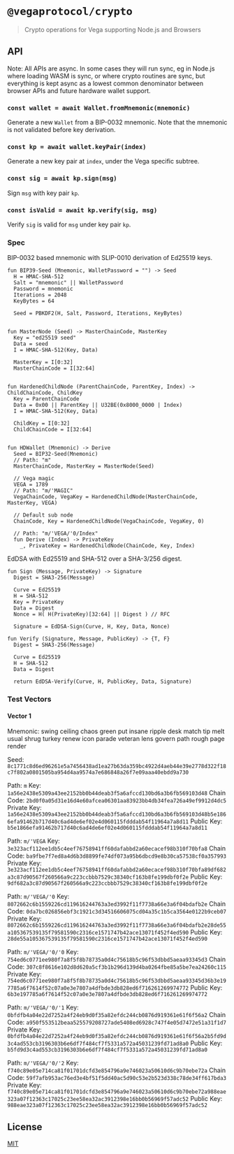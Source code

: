 # `@vegaprotocol/crypto`

> Crypto operations for Vega supporting Node.js and Browsers

## API

Note: All APIs are async. In some cases they will run sync, eg in Node.js
where loading WASM is sync, or where crypto routines are sync, but everything
is kept async as a lowest common denominator between browser APIs and future
hardware wallet support.

### `const wallet = await Wallet.fromMnemonic(mnemonic)`

Generate a new `Wallet` from a BIP-0032 mnemonic. Note that the mnemonic
is not validated before key derivation.

### `const kp = await wallet.keyPair(index)`

Generate a new key pair at `index`, under the Vega specific subtree.

### `const sig = await kp.sign(msg)`

Sign `msg` with key pair `kp`.

### `const isValid = await kp.verify(sig, msg)`

Verify `sig` is valid for `msg` under key pair `kp`.

### Spec

BIP-0032 based mnemonic with SLIP-0010 derivation of Ed25519 keys.

```
fun BIP39-Seed (Mnemonic, WalletPassword = "") -> Seed
  H = HMAC-SHA-512
  Salt = "mnemonic" || WalletPassword
  Password = mnemonic
  Iterations = 2048
  KeyBytes = 64

  Seed = PBKDF2(H, Salt, Password, Iterations, KeyBytes)


fun MasterNode (Seed) -> MasterChainCode, MasterKey
  Key = "ed25519 seed"
  Data = seed
  I = HMAC-SHA-512(Key, Data)

  MasterKey = I[0:32]
  MasterChainCode = I[32:64]


fun HardenedChildNode (ParentChainCode, ParentKey, Index) -> ChildChainCode, ChildKey
  Key = ParentChainCode
  Data = 0x00 || ParentKey || U32BE(0x8000_0000 | Index)
  I = HMAC-SHA-512(Key, Data)

  ChildKey = I[0:32]
  ChildChainCode = I[32:64]


fun HDWallet (Mnemonic) -> Derive
  Seed = BIP32-Seed(Mnemonic)
  // Path: "m"
  MasterChainCode, MasterKey = MasterNode(Seed)

  // Vega magic
  VEGA = 1789
  // Path: "m/'MAGIC"
  VegaChainCode, VegaKey = HardenedChildNode(MasterChainCode, MasterKey, VEGA)

  // Default sub node
  ChainCode, Key = HardenedChildNode(VegaChainCode, VegaKey, 0)

  // Path: "m/'VEGA/'0/Index"
  fun Derive (Index) -> PrivateKey
    _, PrivateKey = HardenedChildNode(ChainCode, Key, Index)
```

EdDSA with Ed25519 and SHA-512 over a SHA-3/256 digest.

```
fun Sign (Message, PrivateKey) -> Signature
  Digest = SHA3-256(Message)

  Curve = Ed25519
  H = SHA-512
  Key = PrivateKey
  Data = Digest
  Nonce = H( H(PrivateKey)[32:64] || Digest ) // RFC

  Signature = EdDSA-Sign(Curve, H, Key, Data, Nonce)

fun Verify (Signature, Message, PublicKey) -> {T, F}
  Digest = SHA3-256(Message)

  Curve = Ed25519
  H = SHA-512
  Data = Digest

  return EdDSA-Verify(Curve, H, PublicKey, Data, Signature)

```

### Test Vectors

#### Vector 1

Mnemonic: swing ceiling chaos green put insane ripple desk match tip melt usual shrug turkey renew icon parade veteran lens govern path rough page render

Seed: `8c1771c8d6ed96261e5a7456438ad1ea27b63da359bc4922d4aeb44e39e2778d322f18c7f802a0801505ba954d4aa9574a7e686848a26f7e09aaa40ebdd9a730`

Path: `m`
  Key: `1a56e2438e5309a43ee2152bb0b44deab3f5a6afccd130bd6a3b6fb569103d48`
  Chain Code: `2bd0f0a05d31e16d4e60afcea06301aa83923bb4db34fea726a49ef9912d4dc5`
  Private Key: `1a56e2438e5309a43ee2152bb0b44deab3f5a6afccd130bd6a3b6fb569103d48b5e1866efa91462b717d40c6ad4de6ef02e4d060115fdddab54f11964a7a8d11`
  Public Key: `b5e1866efa91462b717d40c6ad4de6ef02e4d060115fdddab54f11964a7a8d11`

Path: `m/'VEGA`
  Key: `3e323acf112ee1db5c4eef76758941ff60dafabbd2a60ecacef98b310f70bfa8`
  Chain Code: `ba9fbe7f7ed8a4d6b3d8899fe74df073a95b6dbcd9e8b30ca57538cf0a357993`
  Private Key: `3e323acf112ee1db5c4eef76758941ff60dafabbd2a60ecacef98b310f70bfa89df682a3c87d90567f260566a9c223ccbbb7529c38340cf163b8fe199dbf0f2e`
  Public Key: `9df682a3c87d90567f260566a9c223ccbbb7529c38340cf163b8fe199dbf0f2e`

Path: `m/'VEGA/'0`
  Key: `8072662c6b1559226cd119616244763a3ed3992f11f7738a66e3a6f04bdafb2e`
  Chain Code: `0da7bc026856ebf3c1921c3d34516606075cd04a35c1b5ca3564e0122b9ceb07`
  Private Key: `8072662c6b1559226cd119616244763a3ed3992f11f7738a66e3a6f04bdafb2e28de55a105367539135f79581590c2316ce1571747b42ace13071f452f4ed590`
  Public Key: `28de55a105367539135f79581590c2316ce1571747b42ace13071f452f4ed590`

Path: `m/'VEGA/'0/'0`
  Key: `754ed6c0771ee980f7a8f5f8b78735a0d4c75618b5c96f53dbbd5aeaa93345d3`
  Chain Code: `307c8f8616e102d8d620a5cf3b1b296d139d4ba0264fbe85a5be7ea24260c115`
  Private Key: `754ed6c0771ee980f7a8f5f8b78735a0d4c75618b5c96f53dbbd5aeaa93345d36b3e197785a6f7614f52c07a0e3e7807a4dfbde3db828ed6f716261269974772`
  Public Key: `6b3e197785a6f7614f52c07a0e3e7807a4dfbde3db828ed6f716261269974772`

Path: `m/'VEGA/'0/'1`
  Key: `0bfdfb4a04e22d7252a4f24eb9d0f35a82efdc244cb0876d919361e61f6f56a2`
  Chain Code: `a950f553512beaa525579208727ade5408ed6928c747f4e05d7472e51a31f1d7`
  Private Key: `0bfdfb4a04e22d7252a4f24eb9d0f35a82efdc244cb0876d919361e61f6f56a2b5fd9d3c4ad553cb3196303b6e6df7f484cf7f5331a572a45031239fd71ad8a0`
  Public Key: `b5fd9d3c4ad553cb3196303b6e6df7f484cf7f5331a572a45031239fd71ad8a0`

Path: `m/'VEGA/'0/'2`
  Key: `f740c89e05e714ca81f01701dcfd3e854796a9e746023a50610d6c9b70ebe72a`
  Chain Code: `59f7afb953ac76ed3e4bf51f5dd40ac5d90c53e2b523d338c78de34ff617bda3`
  Private Key: `f740c89e05e714ca81f01701dcfd3e854796a9e746023a50610d6c9b70ebe72a988eae323a07f12363c17025c23ee58ea32ac3912398e16bb0b56969f57adc52`
  Public Key: `988eae323a07f12363c17025c23ee58ea32ac3912398e16bb0b56969f57adc52`

## License

[MIT](LICENSE)
